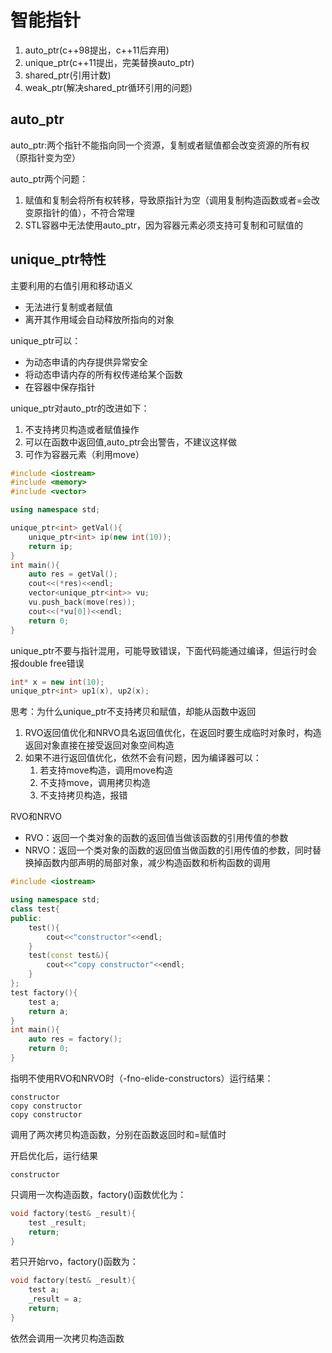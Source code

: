 # 智能指针
1. auto_ptr(c++98提出，c++11后弃用)
2. unique_ptr(c++11提出，完美替换auto_ptr)
3. shared_ptr(引用计数)
4. weak_ptr(解决shared_ptr循环引用的问题)

## auto_ptr
auto_ptr:两个指针不能指向同一个资源，复制或者赋值都会改变资源的所有权（原指针变为空）

auto_ptr两个问题：
1. 赋值和复制会将所有权转移，导致原指针为空（调用复制构造函数或者=会改变原指针的值），不符合常理
2. STL容器中无法使用auto_ptr，因为容器元素必须支持可复制和可赋值的

## unique_ptr特性
主要利用的右值引用和移动语义

- 无法进行复制或者赋值
- 离开其作用域会自动释放所指向的对象

unique_ptr可以：
- 为动态申请的内存提供异常安全
- 将动态申请内存的所有权传递给某个函数
- 在容器中保存指针

unique_ptr对auto_ptr的改进如下：
1. 不支持拷贝构造或者赋值操作
2. 可以在函数中返回值,auto_ptr会出警告，不建议这样做
3. 可作为容器元素（利用move）

```c++
#include <iostream>
#include <memory>
#include <vector>

using namespace std;

unique_ptr<int> getVal(){
    unique_ptr<int> ip(new int(10));
    return ip;
}
int main(){
    auto res = getVal();
    cout<<(*res)<<endl;
    vector<unique_ptr<int>> vu;
    vu.push_back(move(res));
    cout<<(*vu[0])<<endl;
    return 0;
}
```
unique_ptr不要与指针混用，可能导致错误，下面代码能通过编译，但运行时会报double free错误
```c++
int* x = new int(10);
unique_ptr<int> up1(x), up2(x);
```

思考：为什么unique_ptr不支持拷贝和赋值，却能从函数中返回
1. RVO返回值优化和NRVO具名返回值优化，在返回时要生成临时对象时，构造返回对象直接在接受返回对象空间构造
2. 如果不进行返回值优化，依然不会有问题，因为编译器可以：
   1. 若支持move构造，调用move构造
   2. 不支持move，调用拷贝构造
   3. 不支持拷贝构造，报错

RVO和NRVO
- RVO：返回一个类对象的函数的返回值当做该函数的引用传值的参数
- NRVO：返回一个类对象的函数的返回值当做函数的引用传值的参数，同时替换掉函数内部声明的局部对象，减少构造函数和析构函数的调用

```c++
#include <iostream>

using namespace std;
class test{
public:
    test(){
        cout<<"constructor"<<endl;
    }
    test(const test&){
        cout<<"copy constructor"<<endl;
    }
};
test factory(){
    test a;
    return a;
}
int main(){
    auto res = factory();
    return 0;
}
```
指明不使用RVO和NRVO时（-fno-elide-constructors）运行结果：
```
constructor
copy constructor
copy constructor
```
调用了两次拷贝构造函数，分别在函数返回时和=赋值时

开启优化后，运行结果
```
constructor
```
只调用一次构造函数，factory()函数优化为：
```c++
void factory(test& _result){
    test _result;
    return;
}
```
若只开始rvo，factory()函数为：
```c++
void factory(test& _result){
    test a;
    _result = a;
    return;
}
```
依然会调用一次拷贝构造函数
